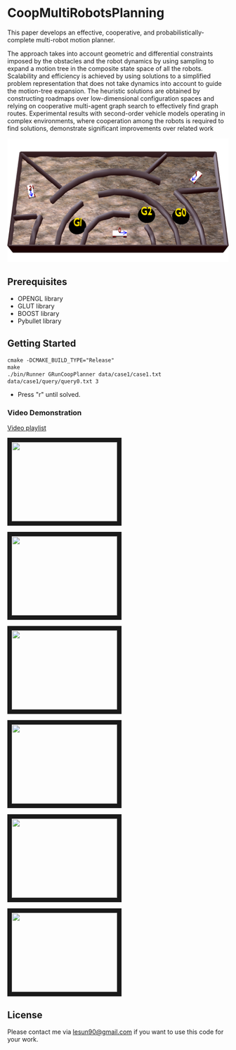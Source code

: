 # CoopMultiRobotsPlanning
This paper develops an effective, cooperative, and probabilistically-complete multi-robot motion planner.

The approach takes into account geometric and differential constraints imposed by the obstacles and the robot dynamics by using sampling to expand a motion tree in the composite state space of all the robots. Scalability and efficiency is achieved by using solutions to a simplified problem representation that does not take dynamics into account to guide the motion-tree expansion. The heuristic solutions are obtained by constructing roadmaps over low-dimensional configuration spaces and relying on cooperative multi-agent graph search to effectively find graph routes. Experimental results with second-order vehicle models operating in complex environments, where cooperation among the robots is required to find solutions, demonstrate significant improvements over related work

![webinterface](/ScenePics/case3_bumpy.jpg?raw=true "webinterface")

## Prerequisites
- OPENGL library
- GLUT library
- BOOST library
- Pybullet library

## Getting Started
```
cmake -DCMAKE_BUILD_TYPE="Release"
make
./bin/Runner GRunCoopPlanner data/case1/case1.txt data/case1/query/query0.txt 3
```
- Press "r" until solved.

### Video Demonstration

[Video playlist](https://www.google.com)

<a href="http://www.youtube.com/watch?feature=player_embedded&v=ExR0GADeCvk
" target="_blank"><img src="http://img.youtube.com/vi/ExR0GADeCvk/0.jpg" 
alt="" width="240" height="180" border="10" /></a>

<a href="http://www.youtube.com/watch?feature=player_embedded&v=kKqS2OkRLQM
" target="_blank"><img src="http://img.youtube.com/vi/kKqS2OkRLQM/0.jpg" 
alt="" width="240" height="180" border="10" /></a>

<a href="http://www.youtube.com/watch?feature=player_embedded&v=x_AYG531AI
" target="_blank"><img src="http://img.youtube.com/vi/x_AYG531AI/0.jpg" 
alt="" width="240" height="180" border="10" /></a>

<a href="http://www.youtube.com/watch?feature=player_embedded&v=bTrl3N1obVU
" target="_blank"><img src="http://img.youtube.com/vi/bTrl3N1obVU/0.jpg" 
alt="" width="240" height="180" border="10" /></a>

<a href="http://www.youtube.com/watch?feature=player_embedded&v=vzleSt7PRU
" target="_blank"><img src="http://img.youtube.com/vi/vzleSt7PRU/0.jpg" 
alt="" width="240" height="180" border="10" /></a>

<a href="http://www.youtube.com/watch?feature=player_embedded&v=G6mwNYJW07M
" target="_blank"><img src="http://img.youtube.com/vi/G6mwNYJW07M/0.jpg" 
alt="" width="240" height="180" border="10" /></a>

## License

Please contact me via lesun90@gmail.com if you want to use this code for your work.
